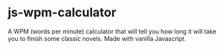 # js-wpm-calculator
A WPM (words per minute) calculator that will tell you how long it will take you to finish some classic novels. Made with vanilla Javascript.
